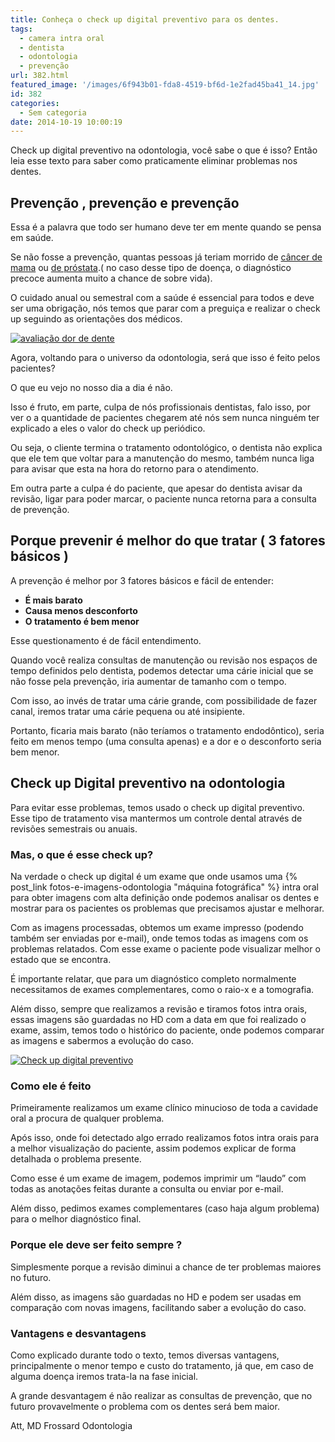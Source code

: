```yaml
---
title: Conheça o check up digital preventivo para os dentes.
tags:
  - camera intra oral
  - dentista
  - odontologia
  - prevenção
url: 382.html
featured_image: '/images/6f943b01-fda8-4519-bf6d-1e2fad45ba41_14.jpg'
id: 382
categories:
  - Sem categoria
date: 2014-10-19 10:00:19
---
```


Check up digital preventivo na odontologia, você sabe o que é isso? Então leia esse texto para saber como praticamente eliminar problemas nos dentes.

Prevenção , prevenção e prevenção 
----------------------------------

Essa é a palavra que todo ser humano deve ter em mente quando se pensa em saúde. 

Se não fosse a prevenção, quantas pessoas já teriam morrido de [câncer de mama](http://www2.inca.gov.br/wps/wcm/connect/tiposdecancer/site/home/mama/cancer_mama+) ou [de próstata](http://www2.inca.gov.br/wps/wcm/connect/tiposdecancer/site/home/prostata/definicao).( no caso desse tipo de doença, o diagnóstico precoce aumenta muito a chance de sobre vida). 

O cuidado anual ou semestral com a saúde é essencial para todos e deve ser uma obrigação, nós temos que parar com a preguiça e realizar o check up seguindo as orientações dos médicos. 

[![avaliação dor de dente](/images/2b4aec35-0f7f-431d-8858-3e361802b28f_avaliação-dor-de-dente.jpg)](/images/2b4aec35-0f7f-431d-8858-3e361802b28f_avaliação-dor-de-dente.jpg) 

Agora, voltando para o universo da odontologia, será que isso é feito pelos pacientes? 

O que eu vejo no nosso dia a dia é não. 

Isso é fruto, em parte, culpa de nós profissionais dentistas, falo isso, por ver o a quantidade de pacientes chegarem até nós sem nunca ninguém ter explicado a eles o valor do check up periódico. 

Ou seja, o cliente termina o tratamento odontológico, o dentista não explica que ele tem que voltar para a manutenção do mesmo, também nunca liga para avisar que esta na hora do retorno para o atendimento. 

Em outra parte a culpa é do paciente, que apesar do dentista avisar da revisão, ligar para poder marcar, o paciente nunca retorna para a consulta de prevenção.

Porque prevenir é melhor do que tratar ( 3 fatores básicos )
------------------------------------------------------------

A prevenção é melhor por 3 fatores básicos e fácil de entender: 
* **É mais barato** 
* **Causa menos desconforto** 
* **O tratamento é bem menor** 

Esse questionamento é de fácil entendimento. 

Quando você realiza consultas de manutenção ou revisão nos espaços de tempo definidos pelo dentista, podemos detectar uma cárie inicial que se não fosse pela prevenção, iria aumentar de tamanho com o tempo. 

Com isso, ao invés de tratar uma cárie grande, com possibilidade de fazer canal, iremos tratar uma cárie pequena ou até insipiente. 

Portanto, ficaria mais barato (não teríamos o tratamento endodôntico), seria feito em menos tempo (uma consulta apenas) e a dor e o desconforto seria bem menor.

Check up Digital preventivo na odontologia
------------------------------------------

Para evitar esse problemas, temos usado o check up digital preventivo. Esse tipo de tratamento visa mantermos um controle dental através de revisões semestrais ou anuais.

### Mas, o que é esse check up?

Na verdade o check up digital é um exame que onde usamos uma {% post_link fotos-e-imagens-odontologia "máquina fotográfica" %} intra oral para obter imagens com alta definição onde podemos analisar os dentes e mostrar para os pacientes os problemas que precisamos ajustar e melhorar. 

Com as imagens processadas, obtemos um exame impresso (podendo também ser enviadas por e-mail), onde temos todas as imagens com os problemas relatados. Com esse exame o paciente pode visualizar melhor o estado que se encontra. 

É importante relatar, que para um diagnóstico completo normalmente necessitamos de exames complementares, como o raio-x e a tomografia. 

Além disso, sempre que realizamos a revisão e tiramos fotos intra orais, essas imagens são guardadas no HD com a data em que foi realizado o exame, assim, temos todo o histórico do paciente, onde podemos comparar as imagens e sabermos a evolução do caso. 

[![Check up digital preventivo](/images/729f0d98-b066-46cd-949c-0251b1d52f26_Check-up-digital-preventivo.png)](/images/729f0d98-b066-46cd-949c-0251b1d52f26_Check-up-digital-preventivo.png)

### Como ele é feito

Primeiramente realizamos um exame clínico minucioso de toda a cavidade oral a procura de qualquer problema. 

Após isso, onde foi detectado algo errado realizamos fotos intra orais para a melhor visualização do paciente, assim podemos explicar de forma detalhada o problema presente. 

Como esse é um exame de imagem, podemos imprimir um “laudo” com todas as anotações feitas durante a consulta ou enviar por e-mail. 

Além disso, pedimos exames complementares (caso haja algum problema) para o melhor diagnóstico final.

### Porque ele deve ser feito sempre ?

Simplesmente porque a revisão diminui a chance de ter problemas maiores no futuro. 

Além disso, as imagens são guardadas no HD e podem ser usadas em comparação com novas imagens, facilitando saber a evolução do caso.

### Vantagens e desvantagens

Como explicado durante todo o texto, temos diversas vantagens, principalmente o menor tempo e custo do tratamento, já que, em caso de alguma doença iremos trata-la na fase inicial. 

A grande desvantagem é não realizar as consultas de prevenção, que no futuro provavelmente o problema com os dentes será bem maior.

Att,
MD Frossard Odontologia  